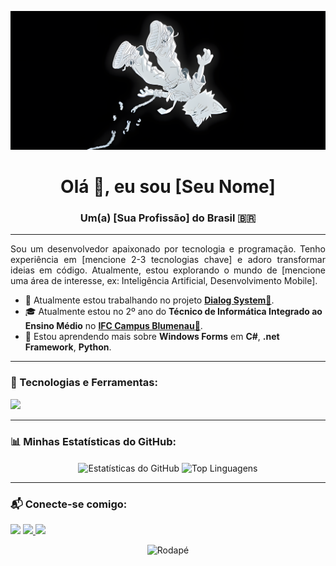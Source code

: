 <!-- ## Hi there 👋
<p align="">
  <img src="13lentes.jpeg" alt="Imagem 13 lentes" width="300"/>
</p>

Sou um(a) Desenvolvedor(a) [Sua Especialidade] apaixonado(a) por criar soluções inovadoras e eficientes. Atualmente estou focado(a) em [Sua Tecnologia Principal].

- 🔭 Atualmente trabalhando em... **[Nome do Projeto/Empresa]**
- 🌱 Aprendendo sobre... **[Nova Tecnologia]**
- 📫 Como me encontrar: **[seu-email@exemplo.com]**
- 😄 Pronouns: Ele/Dele ou Ela/Dela -->

<!-- <p align="center">
  <img src="studio-ghibli.jpg" width="800">
</p> -->
<p align="center">
  <img src="13lentes.png" width="800">
</p>

<h1 align="center">Olá 👋, eu sou [Seu Nome]</h1>
<h3 align="center">Um(a) [Sua Profissão] do Brasil 🇧🇷</h3>

---

<p align="justify">
  Sou um desenvolvedor apaixonado por tecnologia e programação. Tenho experiência em [mencione 2-3 tecnologias chave] e adoro transformar ideias em código. Atualmente, estou explorando o mundo de [mencione uma área de interesse, ex: Inteligência Artificial, Desenvolvimento Mobile].
</p>

- 🔭 Atualmente estou trabalhando no projeto **[Dialog System🔗](https://github.com/WellingtonDePaula/DialogSystem)**.
- 🎓 Atualmente estou no 2º ano do **Técnico de Informática Integrado ao Ensino Médio** no **[IFC Campus Blumenau🔗](URL_DO_IFC_BLUMENAU)**.
- 🌱 Estou aprendendo mais sobre **Windows Forms** em **C#**, **.net Framework**, **Python**.

---

<h3 align="left">🚀 Tecnologias e Ferramentas:</h3>
<p align="left">
  <a href="https://skillicons.dev">
    <img src="https://skillicons.dev/icons?i=js,html,css,py,sqlite,mysql,git,github,vscode" />
  </a>
</p>

---

<h3 align="left">📊 Minhas Estatísticas do GitHub:</h3>
<p align="center">
  <img align="center" height="150em" src="https://github-readme-stats.vercel.app/api?username=WellingtonDePaula&show_icons=true&theme=dracula&include_all_commits=true&count_private=true" alt="Estatísticas do GitHub" />
  <img align="center" height="150em" src="https://github-readme-stats.vercel.app/api/top-langs/?username=WellingtonDePaula&layout=compact&langs_count=8&theme=dracula" alt="Top Linguagens" />
</p>

---

<h3 align="left">📬 Conecte-se comigo:</h3>
<p align="left">
  <a href="https://www.linkedin.com/in/wellington-de-paula-93721b338" target="_blank"><img src="https://img.shields.io/badge/-LinkedIn-%230077B5?style=for-the-badge&logo=linkedin&logoColor=white" target="_blank"></a>
  <a href="mailto:owellingtondepaula@gmail.com"><img src="https://img.shields.io/badge/-Gmail-%23333?style=for-the-badge&logo=gmail&logoColor=white" target="_blank">
  </a>
  <a href="https://instagram.com/owellz_" target="_blank"><img src="https://img.shields.io/badge/-Instagram-%23E4405F?style=for-the-badge&logo=instagram&logoColor=white" target="_blank"></a>
  
</p>

<p align="center">
  <img src="https://raw.githubusercontent.com/mayhemantt/mayhemantt/Update/svg/Bottom.svg" alt="Rodapé">
</p>